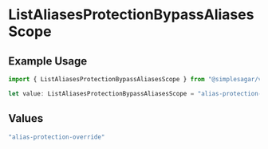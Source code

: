 # ListAliasesProtectionBypassAliasesScope

## Example Usage

```typescript
import { ListAliasesProtectionBypassAliasesScope } from "@simplesagar/vercel/models/listaliasesop.js";

let value: ListAliasesProtectionBypassAliasesScope = "alias-protection-override";
```

## Values

```typescript
"alias-protection-override"
```